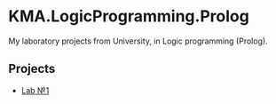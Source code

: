 # KMA.LogicProgramming.Prolog
My laboratory projects from University, in Logic programming (Prolog).
## Projects
* [Lab №1](/Lab01)